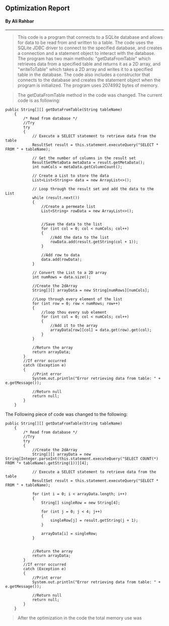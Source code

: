 ## Optimization Report
#### By Ali Rahbar
***

> This code is a program that connects to a SQLite database and allows for data to be read from and written to a table. The code uses the SQLite JDBC driver to connect to the specified database, and creates a connection and a statement object to interact with the database. The program has two main methods: "getDataFromTable" which retrieves data from a specified table and returns it as a 2D array, and "writeToTable" which takes a 2D array and writes it to a specified table in the database. The code also includes a constructor that connects to the database and creates the statement object when the program is initialized. The program uses 2074992 bytes of memory.

> The getDataFromTable method in the code was changed. The current code is as following:
```
public String[][] getDataFromTable(String tableName)
    {
        /* Read from database */
        //Try
        try
        {
            // Execute a SELECT statement to retrieve data from the table
            ResultSet result = this.statement.executeQuery("SELECT * FROM " + tableName);

            // Get the number of columns in the result set
            ResultSetMetaData metaData = result.getMetaData();
            int numCols = metaData.getColumnCount();

            // Create a List to store the data
            List<List<String>> data = new ArrayList<>();

            // Loop through the result set and add the data to the List
            while (result.next())
            {
                //Create a permeate list
                List<String> rowData = new ArrayList<>();


                //Save the data to the list
                for (int col = 0; col < numCols; col++)
                {
                    //Add the data to the list
                    rowData.add(result.getString(col + 1));
                }

                //Add row to data
                data.add(rowData);
            }

            // Convert the List to a 2D array
            int numRows = data.size();

            //Create the 2dArray
            String[][] arrayData = new String[numRows][numCols];

            //Loop through every element of the list
            for (int row = 0; row < numRows; row++)
            {
                //loop thou every sub element
                for (int col = 0; col < numCols; col++)
                {
                    //Add it to the array
                    arrayData[row][col] = data.get(row).get(col);
                }
            }

            //Return the array
            return arrayData;
        }
        //If error occurred
        catch (Exception e)
        {
            //Print error
            System.out.println("Error retrieving data from table: " + e.getMessage());

            //Return null
            return null;
        }
    }
```

The Following piece of code was changed to the following:
```
public String[][] getDataFromTable(String tableName)
    {
        /* Read from database */
        //Try
        try
        {
            //Create the 2dArray
            String[][] arrayData = new String[Integer.parseInt(this.statement.executeQuery("SELECT COUNT(*) FROM "+ tableName).getString(1))][4];

            // Execute a SELECT statement to retrieve data from the table
            ResultSet result = this.statement.executeQuery("SELECT * FROM " + tableName);

            for (int i = 0; i < arrayData.length; i++)
            {
                String[] singleRow = new String[4];

                for (int j = 0; j < 4; j++)
                {
                    singleRow[j] = result.getString(j + 1);
                }

                arrayData[i] = singleRow;
            }


            //Return the array
            return arrayData;
        }
        //If error occurred
        catch (Exception e)
        {
            //Print error
            System.out.println("Error retrieving data from table: " + e.getMessage());

            //Return null
            return null;
        }
    }
```

> After the optimization in the code the total memory use was 